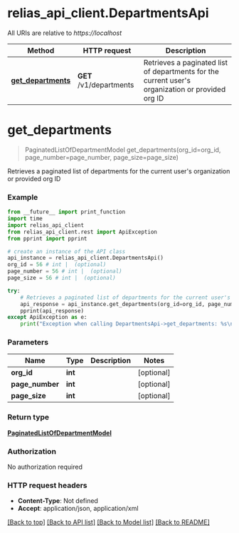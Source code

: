 # relias_api_client.DepartmentsApi

All URIs are relative to *https://localhost*

Method | HTTP request | Description
------------- | ------------- | -------------
[**get_departments**](DepartmentsApi.md#get_departments) | **GET** /v1/departments | Retrieves a paginated list of departments for the current user&#39;s organization or provided org ID


# **get_departments**
> PaginatedListOfDepartmentModel get_departments(org_id=org_id, page_number=page_number, page_size=page_size)

Retrieves a paginated list of departments for the current user's organization or provided org ID

### Example
```python
from __future__ import print_function
import time
import relias_api_client
from relias_api_client.rest import ApiException
from pprint import pprint

# create an instance of the API class
api_instance = relias_api_client.DepartmentsApi()
org_id = 56 # int |  (optional)
page_number = 56 # int |  (optional)
page_size = 56 # int |  (optional)

try:
    # Retrieves a paginated list of departments for the current user's organization or provided org ID
    api_response = api_instance.get_departments(org_id=org_id, page_number=page_number, page_size=page_size)
    pprint(api_response)
except ApiException as e:
    print("Exception when calling DepartmentsApi->get_departments: %s\n" % e)
```

### Parameters

Name | Type | Description  | Notes
------------- | ------------- | ------------- | -------------
 **org_id** | **int**|  | [optional] 
 **page_number** | **int**|  | [optional] 
 **page_size** | **int**|  | [optional] 

### Return type

[**PaginatedListOfDepartmentModel**](PaginatedListOfDepartmentModel.md)

### Authorization

No authorization required

### HTTP request headers

 - **Content-Type**: Not defined
 - **Accept**: application/json, application/xml

[[Back to top]](#) [[Back to API list]](../README.md#documentation-for-api-endpoints) [[Back to Model list]](../README.md#documentation-for-models) [[Back to README]](../README.md)

